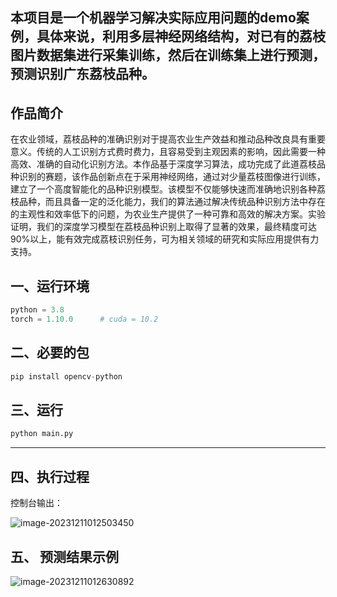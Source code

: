 ## 本项目是一个机器学习解决实际应用问题的demo案例，具体来说，利用多层神经网络结构，对已有的荔枝图片数据集进行采集训练，然后在训练集上进行预测，预测识别广东荔枝品种。

######

## 作品简介

​在农业领域，荔枝品种的准确识别对于提高农业生产效益和推动品种改良具有重要意义。传统的人工识别方式费时费力，且容易受到主观因素的影响，因此需要一种高效、准确的自动化识别方法。本作品基于深度学习算法，成功完成了此道荔枝品种识别的赛题，该作品创新点在于采用神经网络，通过对少量荔枝图像进行训练，建立了一个高度智能化的品种识别模型。该模型不仅能够快速而准确地识别各种荔枝品种，而且具备一定的泛化能力，我们的算法通过解决传统品种识别方法中存在的主观性和效率低下的问题，为农业生产提供了一种可靠和高效的解决方案。实验证明，我们的深度学习模型在荔枝品种识别上取得了显著的效果，最终精度可达90%以上，能有效完成荔枝识别任务，可为相关领域的研究和实际应用提供有力支持。

## 一、运行环境

```python
python = 3.8
torch = 1.10.0		# cuda = 10.2
```

## 二、必要的包

```python
pip install opencv-python
```

## 三、运行

```python
python main.py
```

******

## 四、执行过程

控制台输出：

![image-20231211012503450](https://gitee.com/pan-canjie/blogimage/raw/master/img/image-20231211012503450.png)

## 五、 预测结果示例

![image-20231211012630892](https://gitee.com/pan-canjie/blogimage/raw/master/img/image-20231211012630892.png)



